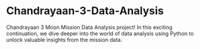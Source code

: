 # Chandrayaan-3-Data-Analysis
Chandrayaan 3 Moon Mission Data Analysis project! In this exciting continuation, we dive deeper into the world of data analysis using Python to unlock valuable insights from the mission data.
